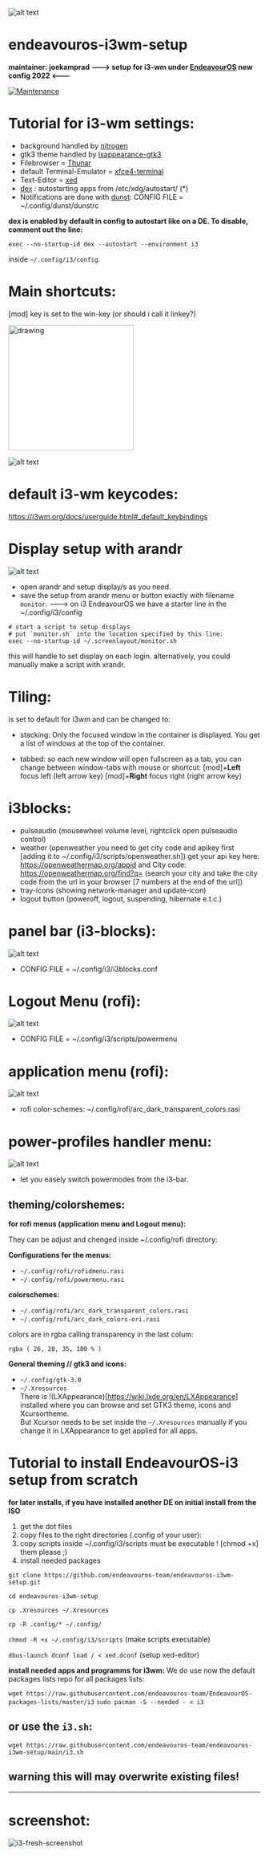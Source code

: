 ![alt text](https://raw.githubusercontent.com/endeavouros-team/screenshots/master/eos-i3-banner.png "eos-i3")

# endeavouros-i3wm-setup
**maintainer: joekamprad --->  setup for i3-wm under [EndeavourOS](https://endeavouros.com) new config 2022 <---**

[![Maintenance](https://img.shields.io/maintenance/yes/2022.svg)]()

# Tutorial for i3-wm settings:
* background handled by [nitrogen](https://wiki.archlinux.org/index.php/nitrogen)
* gtk3 theme handled by [lxappearance-gtk3](https://wiki.lxde.org/de/LXAppearance)
* Filebrowser = [Thunar](https://docs.xfce.org/xfce/thunar/start)
* default Terminal-Emulator = [xfce4-terminal](https://docs.xfce.org/apps/terminal/start)
* Text-Editor = [xed](https://github.com/linuxmint/xed)
* [dex](https://github.com/jceb/dex) : autostarting apps from /etc/xdg/autostart/ (*)
* Notifications are done with [dunst](https://dunst-project.org): CONFIG FILE = ~/.config/dunst/dunstrc

**dex is enabled by default in config to autostart like on a DE. To disable, comment out the line:** 

`exec --no-startup-id dex --autostart --environment i3`

inside `~/.config/i3/config`.

# Main shortcuts:
[mod] key is set to the win-key (or should i call it linkey?)

<img src="https://raw.githubusercontent.com/endeavouros-team/screenshots/master/linkey.png" alt="drawing" width="250"/>

![alt text](https://raw.githubusercontent.com/endeavouros-team/screenshots/master/keyhint-nov21.png "main-shortcuts")

# default i3-wm keycodes: 
https://i3wm.org/docs/userguide.html#_default_keybindings

# Display setup with arandr
![alt text](https://raw.githubusercontent.com/endeavouros-team/screenshots/master/arandr-display-setup-i3.png "arandr-i3-display-setup")
* open arandr and setup display/s as you need.
* save the setup from arandr menu or button exactly with filename `monitor`.
---> on i3 EndeavourOS we have a starter line in the ~/.config/i3/config

```
# start a script to setup displays
# put `monitor.sh` into the location specified by this line:
exec --no-startup-id ~/.screenlayout/monitor.sh
```
this will handle to set display on each login.
alternatively, you could manually make a script with xrandr.

# Tiling:
is set to default for i3wm and can be changed to: 
* stacking:
Only the focused window in the container is displayed. You get a list of windows at the top of the container.

* tabbed:
so each new window will open fullscreen as a tab, you can change between window-tabs with mouse or shortcut:
[mod]+**Left** focus left (left arrow key)
[mod]+**Right** focus right (right arrow key)

# i3blocks:
* pulseaudio (mousewheel volume level, rightclick open pulseaudio control)
* weather (openweather you need to get city code and apikey first [adding it to ~/.config/i3/scripts/openweather.sh])
get your api key here: https://openweathermap.org/appid and City code: https://openweathermap.org/find?q= (search your city     and take the city code from the url in your browser [7 numbers at the end of the url])
* tray-icons (showing network-manager and update-icon)
* logout button (poweroff, logout, suspending, hibernate e.t.c.)

# panel bar (i3-blocks):
![alt text](https://raw.githubusercontent.com/endeavouros-team/screenshots/master/panel.png "bar legende")
* CONFIG FILE = ~/.config/i3/i3blocks.conf
# Logout Menu (rofi):
![alt text](https://raw.githubusercontent.com/endeavouros-team/screenshots/master/i3-power-nov21.png "logout-menu")
* CONFIG FILE = ~/.config/i3/scripts/powermenu
# application menu (rofi):
![alt text](https://raw.githubusercontent.com/endeavouros-team/screenshots/master/eos-i3-shot-nov21.png "appmenu")
* rofi color-schemes: ~/.config/rofi/arc_dark_transparent_colors.rasi
# power-profiles handler menu:
![alt text](https://raw.githubusercontent.com/endeavouros-team/screenshots/master/ppd-i3.png "power-profiles")
* let you easely switch powermodes from the i3-bar.

## theming/colorshemes:   

**for rofi menus (application menu and Logout menu):**

They can be adjust and chenged inside ~/.config/rofi directory:

**Configurations for the menus:**

* `~/.config/rofi/rofidmenu.rasi`
* `~/.config/rofi/powermenu.rasi`

**colorschemes:**

* `~/.config/rofi/arc_dark_transparent_colors.rasi`
* `~/.config/rofi/arc_dark_colors-ori.rasi`

colors are in rgba calling transparency in the last colum:

`rgba ( 26, 28, 35, 100 % )`

**General theming // gtk3 and icons:**   
* `~/.config/gtk-3.0`
* `~/.Xresources`   
There is !(LXAppearance)[https://wiki.lxde.org/en/LXAppearance] installed where you can browse and set GTK3 theme, icons and Xcursortheme.   
But Xcursor  needs to be set inside the `~/.Xresources`  manually if you change it in LXAppearance to get applied for all apps.   

# Tutorial to install EndeavourOS-i3 setup from scratch 
**for later installs, if you have installed another DE on initial install from the ISO**

1. get the dot files
2. copy files to the right directories (.config of your user):
3. copy scripts inside ~/.config/i3/scripts must be executable ! [chmod +x] them please ;)
4. install needed packages

`git clone https://github.com/endeavouros-team/endeavouros-i3wm-setup.git`

`cd endeavouros-i3wm-setup`

`cp .Xresources ~/.Xresources`

`cp -R .config/* ~/.config/`

`chmod -R +x ~/.config/i3/scripts` (make scripts executable)

`dbus-launch dconf load / < xed.dconf` (setup xed-editor)

**install needed apps and programms for i3wm:**
We do use now the default packages lists repo for all packages lists:

`wget https://raw.githubusercontent.com/endeavouros-team/EndeavourOS-packages-lists/master/i3`
`sudo pacman -S --needed - < i3`

## or use the `i3.sh`:

`wget https://raw.githubusercontent.com/endeavouros-team/endeavouros-i3wm-setup/main/i3.sh`


## warning this will may overwrite existing files!

---

# screenshot:


![i3-fresh-screenshot](https://raw.githubusercontent.com/endeavouros-team/screenshots/master/i3-eos-view-shot-nov21.png)

